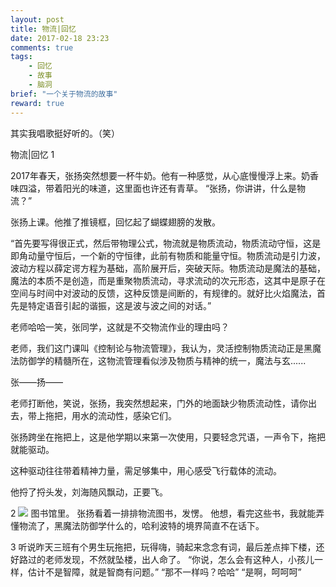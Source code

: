```yaml
---
layout: post
title: 物流|回忆
date: 2017-02-18 23:23
comments: true
tags: 
	- 回忆 
	- 故事
	- 脑洞
brief: "一个关于物流的故事"
reward: true
---
```

其实我唱歌挺好听的。（笑）


物流|回忆
1

2017年春天，张扬突然想要一杯牛奶。他有一种感觉，从心底慢慢浮上来。奶香味四溢，带着阳光的味道，这里面也许还有青草。
“张扬，你讲讲，什么是物流？”

张扬上课。他推了推镜框，回忆起了蝴蝶翅膀的发散。
<!-- more -->
“首先要写得很正式，然后带物理公式，物流就是物质流动，物质流动守恒，这是即角动量守恒后，一个新的守恒律，此前有物质和能量守恒。物质流动是引力波，波动方程以薛定谔方程为基础，高阶展开后，突破天际。物质流动是魔法的基础，魔法的本质不是创造，而是重聚物质流动，寻求流动的次元形态，这其中是原子在空间与时间中对波动的反馈，这种反馈是间断的，有规律的。就好比火焰魔法，首先是特定语音引起的谐振，这是波与波之间的对话。”

老师哈哈一笑，张同学，这就是不交物流作业的理由吗？

老师，我们这门课叫《控制论与物流管理》，我认为，灵活控制物质流动正是黑魔法防御学的精髓所在，这物流管理看似涉及物质与精神的统一，魔法与玄......

张——扬——

老师打断他，笑说，张扬，我突然想起来，门外的地面缺少物质流动性，请你出去，带上拖把，用水的流动性，感染它们。

张扬跨坐在拖把上，这是他学期以来第一次使用，只要轻念咒语，一声令下，拖把就能驱动。

这种驱动往往带着精神力量，需足够集中，用心感受飞行载体的流动。

他捋了捋头发，刘海随风飘动，正要飞。

2
![](http://mmbiz.qpic.cn/mmbiz_png/3EibYcDFY9O9RwiaFXkLT6vaJcYoN5YRQ3kVyAqNUsGYZWjSmKy1iaD7ic3MluaRrX1E3jIWgmCyjBibsSGoNKSk0iag/640?wx_fmt=png&tp=webp&wxfrom=5&wx_lazy=1)
图书馆里。
张扬看着一排排物流图书，发愣。
他想，看完这些书，我就能弄懂物流了，黑魔法防御学什么的，哈利波特的境界简直不在话下。

3
听说昨天三班有个男生玩拖把，玩得嗨，骑起来念念有词，最后差点摔下楼，还好路过的老师发现，不然就坠楼，出人命了。
“你说，怎么会有这种人，小孩儿一样，估计不是智障，就是智商有问题。”
“那不一样吗？哈哈”
“是啊，呵呵呵”
